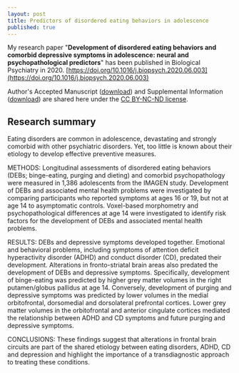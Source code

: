 ```yaml
---
layout: post
title: Predictors of disordered eating behaviors in adolescence
published: true
---
```



My research paper "**Development of disordered eating behaviors and comorbid depressive symptoms in adolescence: neural and psychopathological predictors**" has been published in Biological Psychiatry in 2020. [https://doi.org/10.1016/j.biopsych.2020.06.003](https://doi.org/10.1016/j.biopsych.2020.06.003)

Author's Accepted Manuscript 
([download](https://github.com/crickfan/file_share/blob/master/BPS2020/Zhang2020_BPS_accepted_manuscript.pdf)) and Supplemental Information ([download](https://github.com/crickfan/file_share/blob/master/BPS2020/Zhang2020_BPS_Supplemental.pdf)) are shared here under the [CC BY-NC-ND license](https://creativecommons.org/licenses/by-nc-nd/4.0/).

## Research summary


Eating disorders are common in adolescence, devastating and strongly comorbid with other psychiatric disorders. Yet, too little is known about their etiology to develop effective preventive measures.

METHODS:
Longitudinal assessments of disordered eating behaviors (DEBs; binge-eating, purging and dieting) and comorbid psychopathology were measured in 1,386 adolescents from the IMAGEN study. Development of DEBs and associated mental health problems were investigated by comparing participants who reported symptoms at ages 16 or 19, but not at age 14 to asymptomatic controls. Voxel-based morphometry and psychopathological differences at age 14 were investigated to identify risk factors for the development of DEBs and associated mental health problems.

RESULTS:
DEBs and depressive symptoms developed together. Emotional and behavioral problems, including symptoms of attention deficit hyperactivity disorder (ADHD) and conduct disorder (CD), predated their development. Alterations in fronto-striatal brain areas also predated the development of DEBs and depressive symptoms. Specifically, development of binge-eating was predicted by higher grey matter volumes in the right putamen/globus pallidus at age 14. Conversely, development of purging and depressive symptoms was predicted by lower volumes in the medial orbitofrontal, dorsomedial and dorsolateral prefrontal cortices. Lower grey matter volumes in the orbitofrontal and anterior cingulate cortices mediated the relationship between ADHD and CD symptoms and future purging and depressive symptoms. 

CONCLUSIONS:
These findings suggest that alterations in frontal brain circuits are part of the shared etiology between eating disorders, ADHD, CD and depression and highlight the importance of a transdiagnostic approach to treating these conditions.

